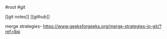 #root #git 

[[git notes]]
[[github]]

merge strategies-
https://www.geeksforgeeks.org/merge-strategies-in-git/?ref=lbp

